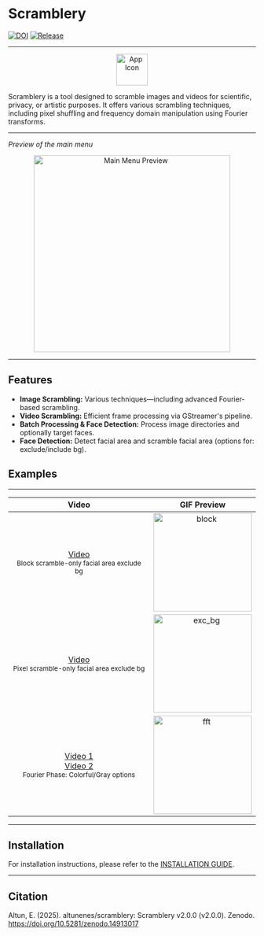 # Scramblery  
[![DOI](https://zenodo.org/badge/449034134.svg)](https://zenodo.org/badge/latestdoi/449034134) [![Release](https://github.com/altunenes/scramblery/actions/workflows/release.yml/badge.svg)](https://github.com/altunenes/scramblery/actions/workflows/release.yml)

---

<p align="center">
<img src="https://github.com/user-attachments/assets/3d81b541-8bb3-4414-9b77-501fe608041f" width="64" alt="App Icon">
</p>

Scramblery is a tool designed to scramble images and videos for scientific, privacy, or artistic purposes. It offers various scrambling techniques, including pixel shuffling and frequency domain manipulation using Fourier transforms.

---
*Preview of the main menu*

<p align="center">
  <img src="https://github.com/user-attachments/assets/1137f7f2-9169-4e4c-a14d-5dddaf5a3647" width="400" alt="Main Menu Preview"/>
</p>

---

## Features

- **Image Scrambling:** Various techniques—including advanced Fourier-based scrambling.
- **Video Scrambling:** Efficient frame processing via GStreamer's pipeline.
- **Batch Processing & Face Detection:** Process image directories and optionally target faces.
- **Face Detection:** Detect facial area and scramble facial area (options for: exclude/include bg).

## Examples

---

<div align="center">

| Video | GIF Preview |
|:-----:|:-----------:|
| [Video](https://github.com/user-attachments/assets/affb7333-231d-4773-bfa4-44c4c05fd815) <br><sub>Block scramble-only facial area exclude bg</sub> | <img src="https://github.com/user-attachments/assets/a6ca6476-e940-46c7-a9f4-b549e6bfa503" width="200" alt="block" /> |
| [Video](https://github.com/user-attachments/assets/0a57b9a9-859d-4a4f-96cf-a4fe39f98637) <br><sub>Pixel scramble-only facial area exclude bg</sub> | <img src="https://github.com/user-attachments/assets/ebdcf320-9e1a-4ebd-b5a2-64b29c00146d" width="200" alt="exc_bg" /> |
| [Video 1](https://github.com/user-attachments/assets/37fd72dc-e575-4de0-b910-94a42e81f0b2) <br>[Video 2](https://github.com/user-attachments/assets/a0f47a62-7867-4fb1-ae6f-bff893225d47) <br><sub>Fourier Phase: Colorful/Gray options</sub> | <img src="https://github.com/user-attachments/assets/6d011ce0-7cfc-429d-8d2e-93f3c5f19c5d" width="200" alt="fft" /> |

</div>


---

## Installation

For installation instructions, please refer to the [INSTALLATION GUIDE](https://github.com/altunenes/scramblery/blob/main/INSTALL.md).

---

## Citation

Altun, E. (2025). altunenes/scramblery: Scramblery v2.0.0 (v2.0.0). Zenodo. https://doi.org/10.5281/zenodo.14913017
